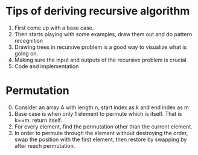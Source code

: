 # Tips of deriving recursive algorithm
1. First come up with a base case.
2. Then starts playing with some examples, draw them out and do pattern recognition
3. Drawing trees in recursive problem is a good way to visualize what is going on.
4. Making sure the input and outputs of the recursive problem is crucial
5. Code and implementation

# Permutation
0. Consider an array A with length n, start index as k and end index as m
1. Base case is when only 1 element to permute which is itself. That is k==m. return itself.
2. For every element, find the permutation other than the current element.
3. In order to permute through the element without destroying the order, swap the position with the first element, then restore by swapping by after reach permutation.